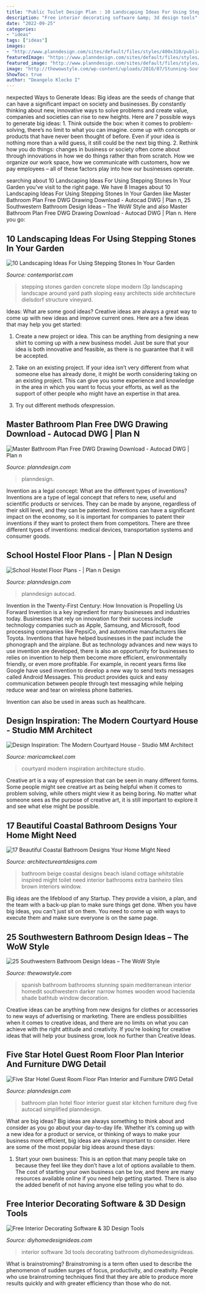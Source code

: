 ```yaml
---
title: "Public Toilet Design Plan : 10 Landscaping Ideas For Using Stepping Stones In Your Garden"
description: "Free interior decorating software &amp; 3d design tools"
date: "2022-09-25"
categories:
- "ideas"
tags: ["ideas"]
images:
- "http://www.planndesign.com/sites/default/files/styles/400x310/public/2019/04/school-hostel-floor-plans.jpg?itok=q90qYqYD"
featuredImage: "https://www.planndesign.com/sites/default/files/styles/1200x620/public/2019/09/five-star-hotel-guest-room-floor-plan-interior-and-furniture-dwg-detail.jpg?itok=feKHe4KI"
featured_image: "http://www.planndesign.com/sites/default/files/styles/400x310/public/2019/04/school-hostel-floor-plans.jpg?itok=q90qYqYD"
image: "http://thewowstyle.com/wp-content/uploads/2016/07/Stunning-Southwestern-Bathroom-Design.jpg"
ShowToc: true
author: "Deangelo Klocko I"
---
```



nexpected Ways to Generate Ideas:
Big ideas are the seeds of change that can have a significant impact on society and businesses. By constantly thinking about new, innovative ways to solve problems and create value, companies and societies can rise to new heights. Here are 7 possible ways to generate big ideas: 1. Think outside the box: when it comes to problem-solving, there’s no limit to what you can imagine. come up with concepts or products that have never been thought of before. Even if your idea is nothing more than a wild guess, it still could be the next big thing. 2. Rethink how you do things: changes in business or society often come about through innovations in how we do things rather than from scratch. How we organize our work space, how we communicate with customers, how we pay employees – all of these factors play into how our businesses operate.

	

		
searching about 10 Landscaping Ideas For Using Stepping Stones In Your Garden you've visit to the right page. We have 8 Images about 10 Landscaping Ideas For Using Stepping Stones In Your Garden like Master Bathroom Plan Free DWG Drawing Download - Autocad DWG | Plan n, 25 Southwestern Bathroom Design Ideas – The WoW Style and also Master Bathroom Plan Free DWG Drawing Download - Autocad DWG | Plan n. Here you go:
		
    
## 10 Landscaping Ideas For Using Stepping Stones In Your Garden

<img loading=lazy src="https://www.contemporist.com/wp-content/uploads/2016/07/stepping-stones_290716_05-800x1196.jpg" onerror="this.onerror=null;this.src='https://tse1.mm.bing.net/th?id=OIP.iLTlfGADPUNpQgzWxnOKMgHaLE&amp;pid=15.1';" alt="10 Landscaping Ideas For Using Stepping Stones In Your Garden">

_Source: contemporist.com_

>stepping stones garden concrete slope modern l3p landscaping landscape around yard path sloping easy architects side architecture dielsdorf structure vineyard. 

	

Ideas: What are some good ideas?
Creative ideas are always a great way to come up with new ideas and improve current ones. Here are a few ideas that may help you get started:
1. Create a new project or idea. This can be anything from designing a new shirt to coming up with a new business model. Just be sure that your idea is both innovative and feasible, as there is no guarantee that it will be accepted.

2. Take on an existing project. If your idea isn’t very different from what someone else has already done, it might be worth considering taking on an existing project. This can give you some experience and knowledge in the area in which you want to focus your efforts, as well as the support of other people who might have an expertise in that area.

3. Try out different methods ofexpression.

    
## Master Bathroom Plan Free DWG Drawing Download - Autocad DWG | Plan N

<img loading=lazy src="https://www.planndesign.com/sites/default/files/styles/1200x620/public/2021/01/master-bathroom-plan-free-dwg-drawing-download.jpg?itok=UTCgrrLq" onerror="this.onerror=null;this.src='https://tse2.mm.bing.net/th?id=OIP.QBlf4rIrEO8fFQHnOr0CLwHaD0&amp;pid=15.1';" alt="Master Bathroom Plan Free DWG Drawing Download - Autocad DWG | Plan n">

_Source: planndesign.com_

>planndesign. 

	

Invention as a legal concept: What are the different types of inventions?
Inventions are a type of legal concept that refers to new, useful and scientific products or services. They can be made by anyone, regardless of their skill level, and they can be patented. Inventions can have a significant impact on the economy, so it is important for companies to patent their inventions if they want to protect them from competitors. There are three different types of inventions: medical devices, transportation systems and consumer goods.

    
## School Hostel Floor Plans - | Plan N Design

<img loading=lazy src="http://www.planndesign.com/sites/default/files/styles/400x310/public/2019/04/school-hostel-floor-plans.jpg?itok=q90qYqYD" onerror="this.onerror=null;this.src='https://tse4.mm.bing.net/th?id=OIP.wiPIxLS4mkuN4y4uct0wBwAAAA&amp;pid=15.1';" alt="School Hostel Floor Plans - | Plan n Design">

_Source: planndesign.com_

>planndesign autocad. 

	

Invention in the Twenty-First Century: How Innovation is Propelling Us Forward
Invention is a key ingredient for many businesses and industries today. Businesses that rely on innovation for their success include technology companies such as Apple, Samsung, and Microsoft, food processing companies like PepsiCo, and automotive manufacturers like Toyota. Inventions that have helped businesses in the past include the phonograph and the airplane.
But as technology advances and new ways to use invention are developed, there is also an opportunity for businesses to relies on invention to help them become more efficient, environmentally friendly, or even more profitable. For example, in recent years firms like Google have used invention to develop a new way to send texts messages called Android Messages. This product provides quick and easy communication between people through text messaging while helping reduce wear and tear on wireless phone batteries.

Invention can also be used in areas such as healthcare.

    
## Design Inspiration: The Modern Courtyard House - Studio MM Architect

<img loading=lazy src="http://maricamckeel.com/wp-content/uploads/2014/08/LakesideRetreat_Warchol2.jpg" onerror="this.onerror=null;this.src='https://tse4.mm.bing.net/th?id=OIP.2DjJYrNnYnp24_w2Pq6XRwHaE7&amp;pid=15.1';" alt="Design Inspiration: The Modern Courtyard House - Studio MM Architect">

_Source: maricamckeel.com_

>courtyard modern inspiration architecture studio. 

	

Creative art is a way of expression that can be seen in many different forms. Some people might see creative art as being helpful when it comes to problem solving, while others might view it as being boring. No matter what someone sees as the purpose of creative art, it is still important to explore it and see what else might be possible.

    
## 17 Beautiful Coastal Bathroom Designs Your Home Might Need

<img loading=lazy src="https://www.architectureartdesigns.com/wp-content/uploads/2015/05/17-Beautiful-Coastal-Bathroom-Designs-Your-Home-Might-Need-7-630x942.jpg" onerror="this.onerror=null;this.src='https://tse2.mm.bing.net/th?id=OIP.RP_rvQpAu6oFc-9DhMDqgwHaLE&amp;pid=15.1';" alt="17 Beautiful Coastal Bathroom Designs Your Home Might Need">

_Source: architectureartdesigns.com_

>bathroom beige coastal designs beach island cottage whitstable inspired might toilet need interior bathrooms extra banheiro tiles brown interiors window. 

	

Big ideas are the lifeblood of any Startup. They provide a vision, a plan, and the team with a back-up plan to make sure things get done. When you have big ideas, you can't just sit on them. You need to come up with ways to execute them and make sure everyone is on the same page.

    
## 25 Southwestern Bathroom Design Ideas – The WoW Style

<img loading=lazy src="http://thewowstyle.com/wp-content/uploads/2016/07/Stunning-Southwestern-Bathroom-Design.jpg" onerror="this.onerror=null;this.src='https://tse4.mm.bing.net/th?id=OIP.k7HujztLIDzfDQeRK0OurQHaLH&amp;pid=15.1';" alt="25 Southwestern Bathroom Design Ideas – The WoW Style">

_Source: thewowstyle.com_

>spanish bathroom bathrooms stunning spain mediterranean interior homedit southwestern darker narrow homes wooden wood hacienda shade bathtub window decoration. 

	

Creative ideas can be anything from new designs for clothes or accessories to new ways of advertising or marketing. There are endless possibilities when it comes to creative ideas, and there are no limits on what you can achieve with the right attitude and creativity. If you're looking for creative ideas that will help your business grow, look no further than Creative Ideas.

    
## Five Star Hotel Guest Room Floor Plan Interior And Furniture DWG Detail

<img loading=lazy src="https://www.planndesign.com/sites/default/files/styles/1200x620/public/2019/09/five-star-hotel-guest-room-floor-plan-interior-and-furniture-dwg-detail.jpg?itok=feKHe4KI" onerror="this.onerror=null;this.src='https://tse3.mm.bing.net/th?id=OIP.nl5IYWpa0LfEbV_HEnwLYwHaD0&amp;pid=15.1';" alt="Five Star Hotel Guest Room Floor Plan Interior and Furniture DWG Detail">

_Source: planndesign.com_

>bathroom plan hotel floor interior guest star kitchen furniture dwg five autocad simplified planndesign. 

	

What are big ideas?
Big ideas are always something to think about and consider as you go about your day-to-day life. Whether it’s coming up with a new idea for a product or service, or thinking of ways to make your business more efficient, big ideas are always important to consider. Here are some of the most popular big ideas around these days:
1. Start your own business: This is an option that many people take on because they feel like they don’t have a lot of options available to them. The cost of starting your own business can be low, and there are many resources available online if you need help getting started. There is also the added benefit of not having anyone else telling you what to do.


    
## Free Interior Decorating Software &amp; 3D Design Tools

<img loading=lazy src="http://diyhomedesignideas.com/images/photos/5506-917.jpeg" onerror="this.onerror=null;this.src='https://tse2.mm.bing.net/th?id=OIP.jvyoSeSWTsRXQgSmTMVS-AHaE8&amp;pid=15.1';" alt="Free Interior Decorating Software &amp; 3D Design Tools">

_Source: diyhomedesignideas.com_

>interior software 3d tools decorating bathroom diyhomedesignideas. 

	

What is brainstroming?
Brainstroming is a term often used to describe the phenomenon of sudden surges of focus, productivity, and creativity. People who use brainstroming techniques find that they are able to produce more results quickly and with greater efficiency than those who do not.


